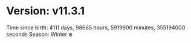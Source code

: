 # Version: v11.3.1
Time since birth: 4111 days, 98665 hours, 5919900 minutes, 355194000 seconds
Season: Winter ❄️
